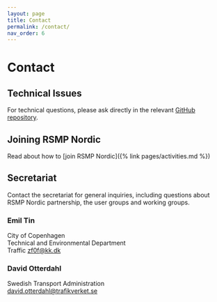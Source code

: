 ```yaml
---
layout: page
title: Contact
permalink: /contact/
nav_order: 6
---
```


# Contact

## Technical Issues
For technical questions, please ask directly in the relevant [GitHub repository](https://github.com/rsmp-nordic). 

## Joining RSMP Nordic
Read about how to [join RSMP Nordic]({% link pages/activities.md %}) 

## Secretariat
Contact the secretariat for general inquiries, including questions about RSMP Nordic partnership, the user groups and working groups.

### Emil Tin
City of Copenhagen  
Technical and Environmental Department  
Traffic
[zf0f@kk.dk](mailto:zf0f@kk.dk)  

### David Otterdahl
Swedish Transport Administration  
[david.otterdahl@trafikverket.se](mailto:david.otterdahl@trafikverket.se)  
